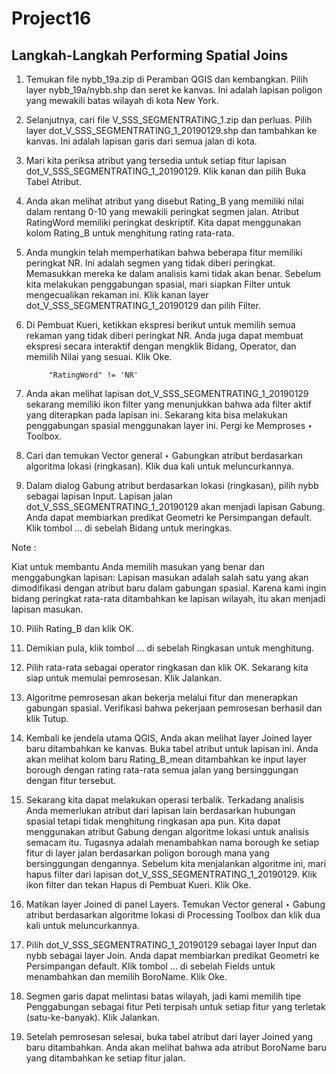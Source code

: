 # Project16
## Langkah-Langkah Performing Spatial Joins

1. Temukan file nybb_19a.zip di Peramban QGIS dan kembangkan. Pilih layer nybb_19a/nybb.shp dan seret ke kanvas. Ini adalah lapisan poligon yang mewakili batas wilayah di kota New York.

2. Selanjutnya, cari file V_SSS_SEGMENTRATING_1.zip dan perluas. Pilih layer dot_V_SSS_SEGMENTRATING_1_20190129.shp dan tambahkan ke kanvas. Ini adalah lapisan garis dari semua jalan di kota.

3. Mari kita periksa atribut yang tersedia untuk setiap fitur lapisan dot_V_SSS_SEGMENTRATING_1_20190129. Klik kanan dan pilih Buka Tabel Atribut.

4. Anda akan melihat atribut yang disebut Rating_B yang memiliki nilai dalam rentang 0-10 yang mewakili peringkat segmen jalan. Atribut RatingWord memiliki peringkat deskriptif. Kita dapat menggunakan kolom Rating_B untuk menghitung rating rata-rata.

5. Anda mungkin telah memperhatikan bahwa beberapa fitur memiliki peringkat NR. Ini adalah segmen yang tidak diberi peringkat. Memasukkan mereka ke dalam analisis kami tidak akan benar. Sebelum kita melakukan penggabungan spasial, mari siapkan Filter untuk mengecualikan rekaman ini. Klik kanan layer dot_V_SSS_SEGMENTRATING_1_20190129 dan pilih Filter.

6. Di Pembuat Kueri, ketikkan ekspresi berikut untuk memilih semua rekaman yang tidak diberi peringkat NR. Anda juga dapat membuat ekspresi secara interaktif dengan mengklik Bidang, Operator, dan memilih Nilai yang sesuai. Klik Oke.

            "RatingWord" != 'NR'

7. Anda akan melihat lapisan dot_V_SSS_SEGMENTRATING_1_20190129 sekarang memiliki ikon filter yang menunjukkan bahwa ada filter aktif yang diterapkan pada lapisan ini. Sekarang kita bisa melakukan penggabungan spasial menggunakan layer ini. Pergi ke Memproses ‣ Toolbox.

8. Cari dan temukan Vector general ‣ Gabungkan atribut berdasarkan algoritma lokasi (ringkasan). Klik dua kali untuk meluncurkannya.

9. Dalam dialog Gabung atribut berdasarkan lokasi (ringkasan), pilih nybb sebagai lapisan Input. Lapisan jalan dot_V_SSS_SEGMENTRATING_1_20190129 akan menjadi lapisan Gabung. Anda dapat membiarkan predikat Geometri ke Persimpangan default. Klik tombol … di sebelah Bidang untuk meringkas.

Note :

Kiat untuk membantu Anda memilih masukan yang benar dan menggabungkan lapisan: Lapisan masukan adalah salah satu yang akan dimodifikasi dengan atribut baru dalam gabungan spasial. Karena kami ingin bidang peringkat rata-rata ditambahkan ke lapisan wilayah, itu akan menjadi lapisan masukan.

10. Pilih Rating_B dan klik OK.

11. Demikian pula, klik tombol … di sebelah Ringkasan untuk menghitung.

12. Pilih rata-rata sebagai operator ringkasan dan klik OK. Sekarang kita siap untuk memulai pemrosesan. Klik Jalankan.

13. Algoritme pemrosesan akan bekerja melalui fitur dan menerapkan gabungan spasial. Verifikasi bahwa pekerjaan pemrosesan berhasil dan klik Tutup.

14. Kembali ke jendela utama QGIS, Anda akan melihat layer Joined layer baru ditambahkan ke kanvas. Buka tabel atribut untuk lapisan ini. Anda akan melihat kolom baru Rating_B_mean ditambahkan ke input layer borough dengan rating rata-rata semua jalan yang bersinggungan dengan fitur tersebut.

15. Sekarang kita dapat melakukan operasi terbalik. Terkadang analisis Anda memerlukan atribut dari lapisan lain berdasarkan hubungan spasial tetapi tidak menghitung ringkasan apa pun. Kita dapat menggunakan atribut Gabung dengan algoritme lokasi untuk analisis semacam itu. Tugasnya adalah menambahkan nama borough ke setiap fitur di layer jalan berdasarkan poligon borough mana yang bersinggungan dengannya. Sebelum kita menjalankan algoritme ini, mari hapus filter dari lapisan dot_V_SSS_SEGMENTRATING_1_20190129. Klik ikon filter dan tekan Hapus di Pembuat Kueri. Klik Oke.

16. Matikan layer Joined di panel Layers. Temukan Vector general ‣ Gabung atribut berdasarkan algoritme lokasi di Processing Toolbox dan klik dua kali untuk meluncurkannya.

17. Pilih dot_V_SSS_SEGMENTRATING_1_20190129 sebagai layer Input dan nybb sebagai layer Join. Anda dapat membiarkan predikat Geometri ke Persimpangan default. Klik tombol … di sebelah Fields untuk menambahkan dan memilih BoroName. Klik Oke.

18. Segmen garis dapat melintasi batas wilayah, jadi kami memilih tipe Penggabungan sebagai fitur Peti terpisah untuk setiap fitur yang terletak (satu-ke-banyak). Klik Jalankan.

19. Setelah pemrosesan selesai, buka tabel atribut dari layer Joined yang baru ditambahkan. Anda akan melihat bahwa ada atribut BoroName baru yang ditambahkan ke setiap fitur jalan.
          
